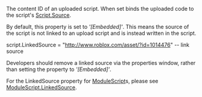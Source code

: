 The content ID of an uploaded script. When set binds the uploaded code to the script's [Script.Source](https://developer.roblox.com/en-us/api-reference/property/Script/Source).

By default, this property is set to _'\[Embedded\]'_. This means the source of the script is not linked to an upload script and is instead written in the script.

script.LinkedSource = "http://www.roblox.com/asset/?id=1014476" -- link source

Developers should remove a linked source via the properties window, rather than setting the property to _'\[Embedded\]'_.

For the LinkedSource property for [ModuleScript](https://developer.roblox.com/en-us/api-reference/class/ModuleScript)s, please see [ModuleScript.LinkedSource](https://developer.roblox.com/en-us/api-reference/property/ModuleScript/LinkedSource).
